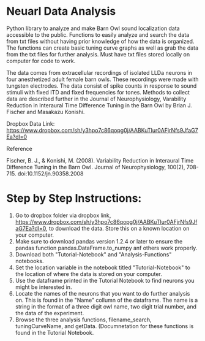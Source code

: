 # Neuarl Data Analysis

Python library to analyze and make Barn Owl sound localization data accessible to the public. Functions to easily analyze and search the data from txt files without having prior knowledge of how the data is organized. The functions can create basic tuning curve graphs as well as grab the data from the txt files for further analysis. Must have txt files stored locally on computer for code to work. 


The data comes from extracellular recordings of isolated LLDa neurons in four anesthetized adult female barn owls. These recordings were made with tungsten electrodes. The data consist of spike counts in response to sound stimuli with fixed ITD and fixed frequencies for tones. Methods to collect data are described further in the Journal of Neurophysiology, Varability Reduction in Interaural Time Difference Tuning in the Barn Owl by Brian J. Fischer and Masakazu Konishi.


Dropbox Data Link: https://www.dropbox.com/sh/y3hpo7c86qopg0j/AABKuTlur0AFjrNfs9JfaG7Ea?dl=0


Reference

Fischer, B. J., & Konishi, M. (2008). Variability Reduction in Interaural Time Difference Tuning in the Barn Owl. Journal of Neurophysiology, 100(2), 708-715. doi:10.1152/jn.90358.2008


# Step by Step Instructions:

1. Go to dropbox folder via dropbox link, https://www.dropbox.com/sh/y3hpo7c86qopg0j/AABKuTlur0AFjrNfs9JfaG7Ea?dl=0, to download the data. Store this on a known  location on your computer.
2. Make sure to download pandas version 1.2.4 or later to ensure the pandas function pandas.DataFrame.to_numpy anf others work properly.
3. Download both "Tutorial-Notebook" and "Analysis-Functions" notebooks.
4. Set the location variable in the notebook titled "Tutorial-Notebook" to the location of where the data is stored on your computer.
5. Use the dataframe printed in the Tutorial Notebook to find neurons you might be interested in.
6. Locate the names of the neurons that you want to do further analysis on. This is found in the "Name" collumn of the dataframe. The name is a string in the format of a three digit owl name, two digit trial number, and the data of the experiment.
7. Browse the three analysis functions, filename_search, tuningCurveName, and getData. (Documnetation for these functions is found in the Tutorial Notebook.
